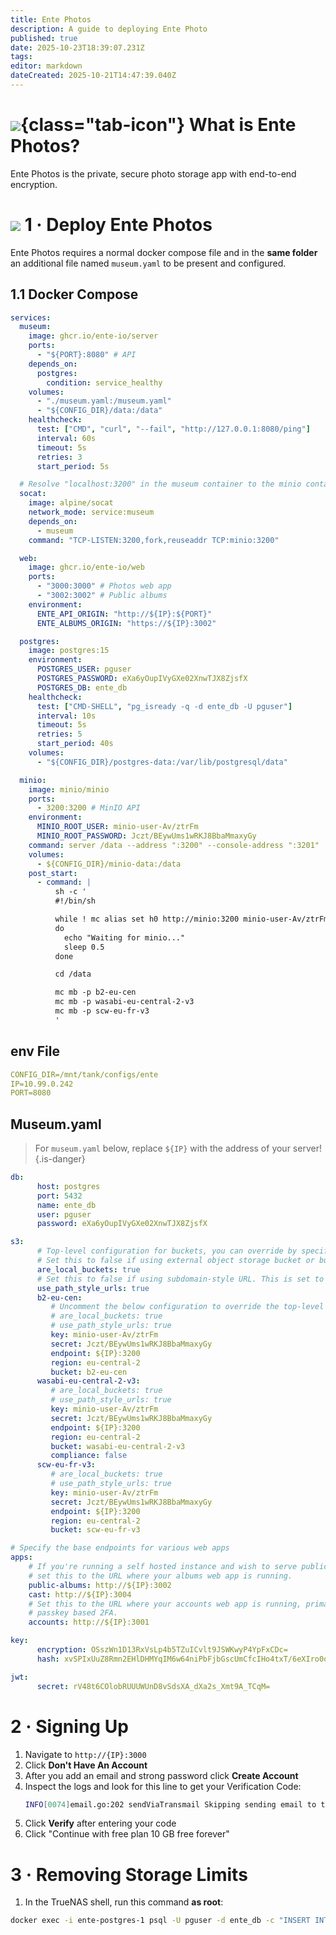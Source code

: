 ```yaml
---
title: Ente Photos
description: A guide to deploying Ente Photo
published: true
date: 2025-10-23T18:39:07.231Z
tags: 
editor: markdown
dateCreated: 2025-10-21T14:47:39.040Z
---
```


# ![](/ente-photos.png){class="tab-icon"} What is Ente Photos?

Ente Photos is the private, secure photo storage app with end-to-end encryption.

# <img src="/docker.png" class="tab-icon"> 1 · Deploy Ente Photos
Ente Photos requires a normal docker compose file and in the **same folder** an additional file named `museum.yaml` to be present and configured. 

## 1.1 Docker Compose
```yaml
services:
  museum:
    image: ghcr.io/ente-io/server
    ports:
      - "${PORT}:8080" # API
    depends_on:
      postgres:
        condition: service_healthy
    volumes:
      - "./museum.yaml:/museum.yaml"
      - "${CONFIG_DIR}/data:/data"
    healthcheck:
      test: ["CMD", "curl", "--fail", "http://127.0.0.1:8080/ping"]
      interval: 60s
      timeout: 5s
      retries: 3
      start_period: 5s

  # Resolve "localhost:3200" in the museum container to the minio container.
  socat:
    image: alpine/socat
    network_mode: service:museum
    depends_on:
      - museum
    command: "TCP-LISTEN:3200,fork,reuseaddr TCP:minio:3200"

  web:
    image: ghcr.io/ente-io/web
    ports:
      - "3000:3000" # Photos web app
      - "3002:3002" # Public albums
    environment:
      ENTE_API_ORIGIN: "http://${IP}:${PORT}"
      ENTE_ALBUMS_ORIGIN: "https://${IP}:3002"

  postgres:
    image: postgres:15
    environment:
      POSTGRES_USER: pguser
      POSTGRES_PASSWORD: eXa6yOupIVyGXe02XnwTJX8ZjsfX
      POSTGRES_DB: ente_db
    healthcheck:
      test: ["CMD-SHELL", "pg_isready -q -d ente_db -U pguser"]
      interval: 10s
      timeout: 5s
      retries: 5
      start_period: 40s
    volumes:
      - "${CONFIG_DIR}/postgres-data:/var/lib/postgresql/data"

  minio:
    image: minio/minio
    ports:
      - 3200:3200 # MinIO API
    environment:
      MINIO_ROOT_USER: minio-user-Av/ztrFm
      MINIO_ROOT_PASSWORD: Jczt/BEywUms1wRKJ8BbaMmaxyGy
    command: server /data --address ":3200" --console-address ":3201"
    volumes:
      - ${CONFIG_DIR}/minio-data:/data
    post_start:
      - command: |
          sh -c '
          #!/bin/sh

          while ! mc alias set h0 http://minio:3200 minio-user-Av/ztrFm Jczt/BEywUms1wRKJ8BbaMmaxyGy 2>/dev/null
          do
            echo "Waiting for minio..."
            sleep 0.5
          done

          cd /data

          mc mb -p b2-eu-cen
          mc mb -p wasabi-eu-central-2-v3
          mc mb -p scw-eu-fr-v3
          '
```

## env File
```yaml
CONFIG_DIR=/mnt/tank/configs/ente
IP=10.99.0.242
PORT=8080
```

## Museum.yaml
> For `museum.yaml` below, replace `${IP}` with the address of your server!
{.is-danger}

```yaml
db:
      host: postgres
      port: 5432
      name: ente_db
      user: pguser
      password: eXa6yOupIVyGXe02XnwTJX8ZjsfX

s3:
      # Top-level configuration for buckets, you can override by specifying these configuration in the desired bucket.
      # Set this to false if using external object storage bucket or bucket with SSL
      are_local_buckets: true
      # Set this to false if using subdomain-style URL. This is set to true for ensuring compatibility with MinIO when SSL is enabled.
      use_path_style_urls: true
      b2-eu-cen:
         # Uncomment the below configuration to override the top-level configuration
         # are_local_buckets: true
         # use_path_style_urls: true
         key: minio-user-Av/ztrFm
         secret: Jczt/BEywUms1wRKJ8BbaMmaxyGy
         endpoint: ${IP}:3200
         region: eu-central-2
         bucket: b2-eu-cen
      wasabi-eu-central-2-v3:
         # are_local_buckets: true
         # use_path_style_urls: true
         key: minio-user-Av/ztrFm
         secret: Jczt/BEywUms1wRKJ8BbaMmaxyGy
         endpoint: ${IP}:3200
         region: eu-central-2
         bucket: wasabi-eu-central-2-v3
         compliance: false
      scw-eu-fr-v3:
         # are_local_buckets: true
         # use_path_style_urls: true
         key: minio-user-Av/ztrFm
         secret: Jczt/BEywUms1wRKJ8BbaMmaxyGy
         endpoint: ${IP}:3200
         region: eu-central-2
         bucket: scw-eu-fr-v3

# Specify the base endpoints for various web apps
apps:
    # If you're running a self hosted instance and wish to serve public links,
    # set this to the URL where your albums web app is running.
    public-albums: http://${IP}:3002
    cast: http://${IP}:3004
    # Set this to the URL where your accounts web app is running, primarily used for
    # passkey based 2FA.
    accounts: http://${IP}:3001

key:
      encryption: OSszWn1D13RxVsLp4b5TZuICvlt9JSWKwyP4YpFxCDc=
      hash: xvSPIxUuZ8Rmn2EHlDHMYqIM6w64niPbFjbGscUmCfcIHo4txT/6eXIro0oxPlkLuWrEBMS28Ctom+f0Klifrw==

jwt:
      secret: rV48t6COlobRUUUWUnD8vSdsXA_dXa2s_Xmt9A_TCqM=
```
# 2 · Signing Up
1. Navigate to `http://{IP}:3000` 
1. Click **Don't Have An Account**
1. After you add an email and strong password click **Create Account**
1. Inspect the logs and look for this line to get your Verification Code:
    ```bash
    INFO[0074]email.go:202 sendViaTransmail Skipping sending email to test@test.com: Verification code: 068638
    ```
1. Click **Verify** after entering your code
1. Click "Continue with free plan 10 GB free forever"

# 3 · Removing Storage Limits
1. In the TrueNAS shell, run this command **as root**:
```bash
docker exec -i ente-postgres-1 psql -U pguser -d ente_db -c "INSERT INTO storage_bonus (bonus_id, user_id, storage, type, valid_till) VALUES ('self-hosted-myself', (SELECT user_id FROM users LIMIT 1), 109951162777600, 'ADD_ON_SUPPORT', 0) ON CONFLICT (bonus_id) DO UPDATE SET storage = EXCLUDED.storage;"
```
